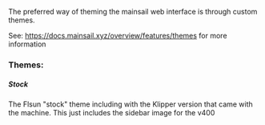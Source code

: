 The preferred way of theming the mainsail web interface is through custom themes.

See: https://docs.mainsail.xyz/overview/features/themes for more information

### Themes:
##### Stock
The Flsun "stock" theme including with the Klipper version that came with the machine. This just includes the sidebar image for the v400